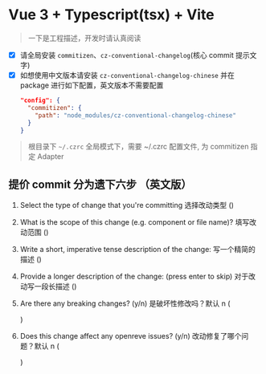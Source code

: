 # Vue 3 + Typescript(tsx) + Vite

> 一下是工程描述，开发时请认真阅读

- [x] 请全局安装 `commitizen`、`cz-conventional-changelog`(核心 commit 提示文字)
- [x] 如想使用中文版本请安装 `cz-conventional-changelog-chinese` 并在 package 进行如下配置，英文版本不需要配置
  ```json
  "config": {
    "commitizen": {
      "path": "node_modules/cz-conventional-changelog-chinese"
    }
  }
  ```

> 根目录下 `~/.czrc` 全局模式下，需要 ~/.czrc 配置文件, 为 commitizen 指定 Adapter

## 提价 commit 分为遗下六步 （英文版）

1. Select the type of change that you're committing 选择改动类型 (<type>)

2. What is the scope of this change (e.g. component or file name)? 填写改动范围 (<scope>)

3. Write a short, imperative tense description of the change: 写一个精简的描述 (<subject>)

4. Provide a longer description of the change: (press enter to skip) 对于改动写一段长描述 (<body>)

5. Are there any breaking changes? (y/n) 是破坏性修改吗？默认 n (<footer>)

6. Does this change affect any openreve issues? (y/n) 改动修复了哪个问题？默认 n (<footer>)

